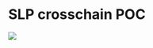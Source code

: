 
# SLP crosschain POC

[![](https://mermaid.ink/img/pako:eNqNUjtPwzAQ_isnzzSi4R0hhqgwIYQUmAjD1b62VhJfZDtUVdL_jps2Ii0DeLF1-p4nt0KyIpGIRclruULr4W2WGwin-Xh3ZD9hMnnophHUlmt25EBadm4SsNpA9vwKrgqsudVqSR1k7W70Qn7NtoDpdi-V9SLxSMRbNA6l12zAMzi9NB00B-MefRH1U0CjYG4ZlUTnx7wO0jYtWRb7KINX2rMvI_gio9g-aSoVaAeWMNwG1jRfMReg0GPIOw54Fe3LHaULVKzrUpM6QV9HYNjrxeY3KSDjfhHmsIh4WEQM9zvuTXBiI8m4xv3Ixr3ubQRVqEoWXGhwopvG486DbLpn3v23dHxkOD3_s3cgiDNRka1Qq_Bb2p1ALvyKKspFEp4KbZGL3GwDrqmDDz0q7dmKZIGlozOBjedsY6RIvG1oAM00Li1WB9T2G7JM2c4)](https://mermaid.live/edit#pako:eNqNUjtPwzAQ_isnzzSi4R0hhqgwIYQUmAjD1b62VhJfZDtUVdL_jps2Ii0DeLF1-p4nt0KyIpGIRclruULr4W2WGwin-Xh3ZD9hMnnophHUlmt25EBadm4SsNpA9vwKrgqsudVqSR1k7W70Qn7NtoDpdi-V9SLxSMRbNA6l12zAMzi9NB00B-MefRH1U0CjYG4ZlUTnx7wO0jYtWRb7KINX2rMvI_gio9g-aSoVaAeWMNwG1jRfMReg0GPIOw54Fe3LHaULVKzrUpM6QV9HYNjrxeY3KSDjfhHmsIh4WEQM9zvuTXBiI8m4xv3Ixr3ubQRVqEoWXGhwopvG486DbLpn3v23dHxkOD3_s3cgiDNRka1Qq_Bb2p1ALvyKKspFEp4KbZGL3GwDrqmDDz0q7dmKZIGlozOBjedsY6RIvG1oAM00Li1WB9T2G7JM2c4)